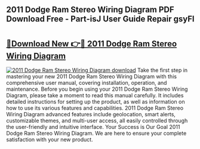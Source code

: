 ## 2011 Dodge Ram Stereo Wiring Diagram PDF Download Free - Part-isJ User Guide Repair gsyFl

# <h2><a href="http://dfq89vu.blite.top/?on=2011+Dodge+Ram+Stereo+Wiring+Diagram">🔗Download New 👉🔴 2011 Dodge Ram Stereo Wiring Diagram</a></h2>

[![2011 Dodge Ram Stereo Wiring Diagram download](https://i.imgur.com/lujVjoI.png)](http://dfq89vu.blite.top/?on=2011+Dodge+Ram+Stereo+Wiring+Diagram)
Take the first step in mastering your new 2011 Dodge Ram Stereo Wiring Diagram with this comprehensive user manual, covering installation, operation, and maintenance. Before you begin using your 2011 Dodge Ram Stereo Wiring Diagram, please take a moment to read this manual carefully. It includes detailed instructions for setting up the product, as well as information on how to use its various features and capabilities. 2011 Dodge Ram Stereo Wiring Diagram advanced features include geolocation, smart alerts, customizable themes, and multi-user access, all easily controlled through the user-friendly and intuitive interface. Your Success is Our Goal 2011 Dodge Ram Stereo Wiring Diagram. We are here to ensure your complete satisfaction with your new product.
